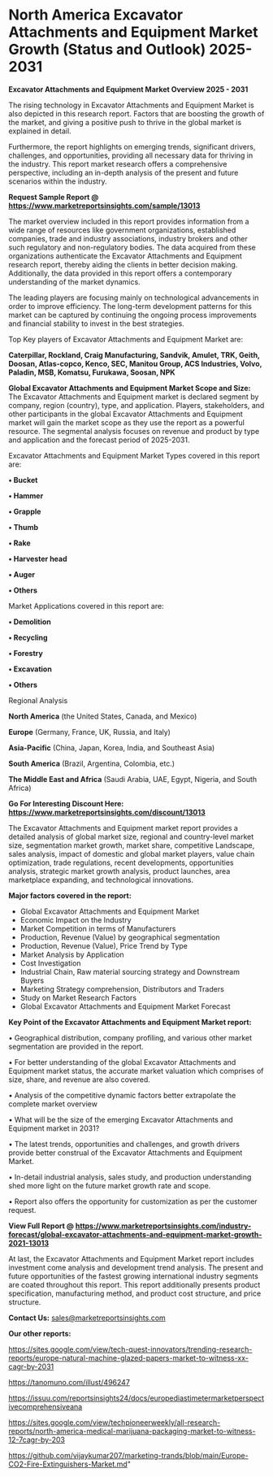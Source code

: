  # North America Excavator Attachments and Equipment Market Growth (Status and Outlook) 2025-2031

<Strong> Excavator Attachments and Equipment Market Overview 2025 - 2031</strong>

The rising technology in Excavator Attachments and Equipment Market is also depicted in this research report. Factors that are boosting the growth of the market, and giving a positive push to thrive in the global market is explained in detail.

Furthermore, the report highlights on emerging trends, significant drivers, challenges, and opportunities, providing all necessary data for thriving in the industry. This report market research offers a comprehensive perspective, including an in-depth analysis of the present and future scenarios within the industry.

<strong>Request Sample Report @ <a href=https://www.marketreportsinsights.com/sample/13013>https://www.marketreportsinsights.com/sample/13013</a></strong>

The market overview included in this report provides information from a wide range of resources like government organizations, established companies, trade and industry associations, industry brokers and other such regulatory and non-regulatory bodies. The data acquired from these organizations authenticate the Excavator Attachments and Equipment research report, thereby aiding the clients in better decision making. Additionally, the data provided in this report offers a contemporary understanding of the market dynamics.

The leading players are focusing mainly on technological advancements in order to improve efficiency. The long-term development patterns for this market can be captured by continuing the ongoing process improvements and financial stability to invest in the best strategies.

Top Key players of Excavator Attachments and Equipment Market are:

<strong>Caterpillar, Rockland, Craig Manufacturing, Sandvik, Amulet, TRK, Geith, Doosan, Atlas-copco, Kenco, SEC, Manitou Group, ACS Industries, Volvo, Paladin, MSB, Komatsu, Furukawa, Soosan, NPK</strong>

<strong><b>Global Excavator Attachments and Equipment Market Scope and Size:</b></strong>
The Excavator Attachments and Equipment market is declared segment by company, region (country), type, and application. Players, stakeholders, and other participants in the global Excavator Attachments and Equipment market will gain the market scope as they use the report as a powerful resource. The segmental analysis focuses on revenue and product by type and application and the forecast period of 2025-2031.

Excavator Attachments and Equipment Market Types covered in this report are:

<strong>• Bucket

• Hammer

• Grapple

• Thumb

• Rake

• Harvester head

• Auger

• Others</strong>

Market Applications covered in this report are:

<strong>• Demolition

• Recycling

• Forestry

• Excavation

• Others</strong> 

Regional Analysis

<strong>North America</strong> (the United States, Canada, and Mexico)

<strong>Europe</strong> (Germany, France, UK, Russia, and Italy)

<strong>Asia-Pacific</strong> (China, Japan, Korea, India, and Southeast Asia)

<strong>South America</strong> (Brazil, Argentina, Colombia, etc.)

<strong>The Middle East and Africa</strong> (Saudi Arabia, UAE, Egypt, Nigeria, and South Africa)

<strong>Go For Interesting Discount Here: <a href=https://www.marketreportsinsights.com/discount/13013>https://www.marketreportsinsights.com/discount/13013</a></strong>

The Excavator Attachments and Equipment market report provides a detailed analysis of global market size, regional and country-level market size, segmentation market growth, market share, competitive Landscape, sales analysis, impact of domestic and global market players, value chain optimization, trade regulations, recent developments, opportunities analysis, strategic market growth analysis, product launches, area marketplace expanding, and technological innovations.

<strong><b>Major factors covered in the report:</b></strong>
<ul>
  <li>Global Excavator Attachments and Equipment Market </li>
  <li>Economic Impact on the Industry</li>
  <li>Market Competition in terms of Manufacturers</li>
  <li>Production, Revenue (Value) by geographical segmentation</li>
  <li>Production, Revenue (Value), Price Trend by Type</li>
  <li>Market Analysis by Application</li>
  <li>Cost Investigation</li>
  <li>Industrial Chain, Raw material sourcing strategy and Downstream Buyers</li>
  <li>Marketing Strategy comprehension, Distributors and Traders</li>
  <li>Study on Market Research Factors</li>
  <li>Global Excavator Attachments and Equipment Market Forecast</li>
</ul>

<strong><b>Key Point of the Excavator Attachments and Equipment Market report:</b></strong>

• Geographical distribution, company profiling, and various other market segmentation are provided in the report.

• For better understanding of the global Excavator Attachments and Equipment market status, the accurate market valuation which comprises of size, share, and revenue are also covered.

• Analysis of the competitive dynamic factors better extrapolate the complete market overview

• What will be the size of the emerging Excavator Attachments and Equipment market in 2031?

• The latest trends, opportunities and challenges, and growth drivers provide better construal of the Excavator Attachments and Equipment Market.

• In-detail industrial analysis, sales study, and production understanding shed more light on the future market growth rate and scope.

• Report also offers the opportunity for customization as per the customer request.

<strong><b>View Full Report @ <a href=https://www.marketreportsinsights.com/industry-forecast/global-excavator-attachments-and-equipment-market-growth-2021-13013>https://www.marketreportsinsights.com/industry-forecast/global-excavator-attachments-and-equipment-market-growth-2021-13013</a></b></strong>


At last, the Excavator Attachments and Equipment Market report includes investment come analysis and development trend analysis. The present and future opportunities of the fastest growing international industry segments are coated throughout this report. This report additionally presents product specification, manufacturing method, and product cost structure, and price structure.

<strong>Contact Us:</strong>
sales@marketreportsinsights.com

<strong>Our other reports:</strong>

<a href=https://sites.google.com/view/tech-quest-innovators/trending-research-reports/europe-natural-machine-glazed-papers-market-to-witness-xx-cagr-by-2031>https://sites.google.com/view/tech-quest-innovators/trending-research-reports/europe-natural-machine-glazed-papers-market-to-witness-xx-cagr-by-2031</a>

<a href=https://tanomuno.com/illust/496247>https://tanomuno.com/illust/496247</a>

<a href=https://issuu.com/reportsinsights24/docs/europediastimetermarketperspectivecomprehensiveana>https://issuu.com/reportsinsights24/docs/europediastimetermarketperspectivecomprehensiveana</a>

<a href=https://sites.google.com/view/techpioneerweekly/all-research-reports/north-america-medical-marijuana-packaging-market-to-witness-12-7cagr-by-203>https://sites.google.com/view/techpioneerweekly/all-research-reports/north-america-medical-marijuana-packaging-market-to-witness-12-7cagr-by-203</a>

<a href=https://github.com/vijaykumar207/marketing-trands/blob/main/Europe-CO2-Fire-Extinguishers-Market.md>https://github.com/vijaykumar207/marketing-trands/blob/main/Europe-CO2-Fire-Extinguishers-Market.md</a>"
